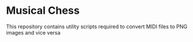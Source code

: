 # Musical Chess

This repository contains utility scripts required to convert MIDI files to PNG images and vice versa
